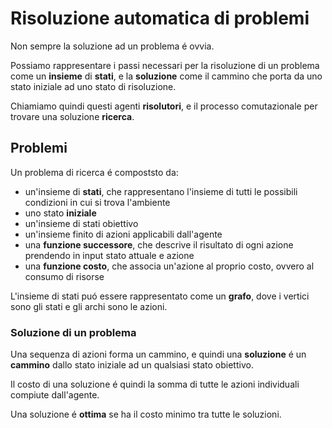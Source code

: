 # Risoluzione automatica di problemi

Non sempre la soluzione ad un problema é ovvia.

Possiamo rappresentare i passi necessari per la risoluzione di un problema come un **insieme** di **stati**, e la **soluzione** come il cammino che porta da uno stato iniziale ad uno stato di risoluzione.

Chiamiamo quindi questi agenti **risolutori**, e il processo comutazionale per trovare una soluzione **ricerca**.

## Problemi
Un problema di ricerca é compoststo da:
- un'insieme di **stati**, che rappresentano l'insieme di tutti le possibili condizioni in cui si trova l'ambiente
- uno stato **iniziale**
- un'insieme di stati obiettivo
- un'insieme finito di azioni applicabili dall'agente
- una **funzione successore**, che descrive il risultato di ogni azione prendendo in input stato attuale e azione
- una **funzione costo**, che associa un'azione al proprio costo, ovvero al consumo di risorse

L'insieme di stati puó essere rappresentato come un **grafo**, dove i vertici sono gli stati e gli archi sono le azioni.

### Soluzione di un problema

Una sequenza di azioni forma un cammino, e quindi una **soluzione** é un **cammino** dallo stato iniziale ad un qualsiasi stato obiettivo.

Il costo di una soluzione é quindi la somma di tutte le azioni individuali compiute dall'agente.

Una soluzione é **ottima** se ha il costo minimo tra tutte le soluzioni.


